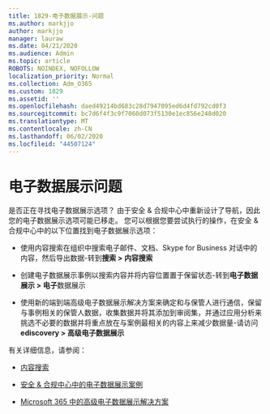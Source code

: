 ```yaml
---
title: 1829-电子数据展示-问题
ms.author: markjjo
author: markjjo
manager: lauraw
ms.date: 04/21/2020
ms.audience: Admin
ms.topic: article
ROBOTS: NOINDEX, NOFOLLOW
localization_priority: Normal
ms.collection: Adm_O365
ms.custom: 1829
ms.assetid: ''
ms.openlocfilehash: daed49214bd683c28d7947095ed6d4fd792cd0f3
ms.sourcegitcommit: bc7d6f4f3c9f7060d073f5130e1ec856e248d020
ms.translationtype: MT
ms.contentlocale: zh-CN
ms.lasthandoff: 06/02/2020
ms.locfileid: "44507124"
---
```

# <a name="ediscovery-issues"></a>电子数据展示问题

是否正在寻找电子数据展示选项？ 由于安全 & 合规中心中重新设计了导航，因此您的电子数据展示选项可能已移走。  您可以根据您要尝试执行的操作，在安全 & 合规中心中的以下位置找到电子数据展示选项：

- 使用内容搜索在组织中搜索电子邮件、文档、Skype for Business 对话中的内容，然后导出数据-转到**搜索 > 内容搜索**

- 创建电子数据展示事例以搜索内容并将内容位置置于保留状态-转到**电子数据展示 > 电子**数据展示

- 使用新的端到端高级电子数据展示解决方案来确定和与保管人进行通信，保留与事例相关的保管人数据，收集数据并将其添加到审阅集，并通过应用分析来挑选不必要的数据并将重点放在与案例最相关的内容上来减少数据量-请访问**ediscovery > 高级电子数据展示**

有关详细信息，请参阅：

- [内容搜索](https://docs.microsoft.com/microsoft-365/compliance/content-search)

- [安全 & 合规中心中的电子数据展示案例](https://docs.microsoft.com/microsoft-365/compliance/ediscovery-cases)

- [Microsoft 365 中的高级电子数据展示解决方案](https://docs.microsoft.com/microsoft-365/compliance/overview-ediscovery-20)
